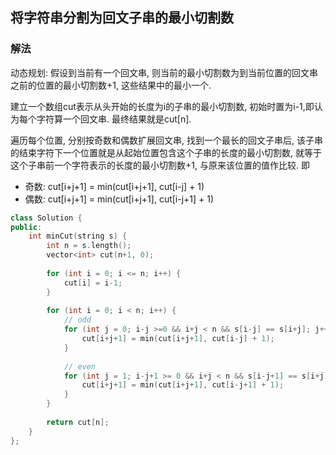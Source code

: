 ## 将字符串分割为回文子串的最小切割数
### 解法
动态规划: 假设到当前有一个回文串, 则当前的最小切割数为到当前位置的回文串之前的位置的最小切割数+1, 这些结果中的最小一个.

建立一个数组cut表示从头开始的长度为i的子串的最小切割数, 初始时置为i-1,即认为每个字符算一个回文串. 最终结果就是cut[n].

遍历每个位置, 分别按奇数和偶数扩展回文串, 找到一个最长的回文子串后, 该子串的结束字符下一个位置就是从起始位置包含这个子串的长度的最小切割数, 就等于这个子串前一个字符表示的长度的最小切割数+1, 与原来该位置的值作比较. 即
- 奇数: cut[i+j+1] = min(cut[i+j+1], cut[i-j] + 1)
- 偶数: cut[i+j+1] = min(cut[i+j+1], cut[i-j+1] + 1)

```c++
class Solution {
public:
    int minCut(string s) {
        int n = s.length();
        vector<int> cut(n+1, 0);
        
        for (int i = 0; i <= n; i++) {
            cut[i] = i-1;
        }
        
        for (int i = 0; i < n; i++) {
            // odd
            for (int j = 0; i-j >=0 && i+j < n && s[i-j] == s[i+j]; j++) {
                cut[i+j+1] = min(cut[i+j+1], cut[i-j] + 1);
            }
            
            // even
            for (int j = 1; i-j+1 >= 0 && i+j < n && s[i-j+1] == s[i+j]; j++) {
                cut[i+j+1] = min(cut[i+j+1], cut[i-j+1] + 1);
            }
        }
        
        return cut[n];
    }
};
```
